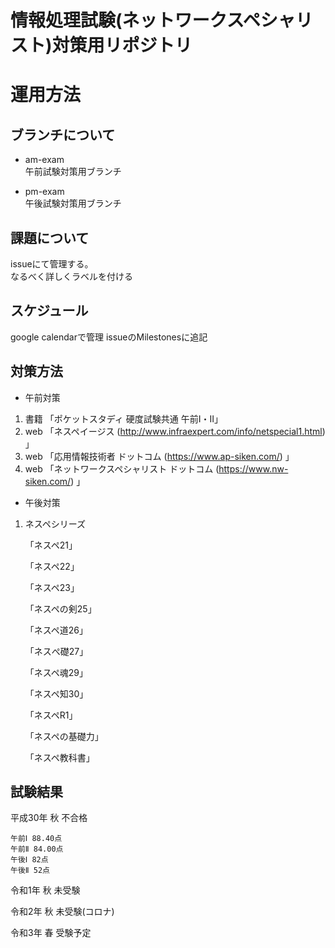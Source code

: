 # 情報処理試験(ネットワークスペシャリスト)対策用リポジトリ

# 運用方法

## ブランチについて

* am-exam  
午前試験対策用ブランチ

* pm-exam  
午後試験対策用ブランチ

## 課題について

issueにて管理する。  
なるべく詳しくラベルを付ける

## スケジュール

google calendarで管理
issueのMilestonesに追記

## 対策方法

* 午前対策
1. 書籍 「ポケットスタディ 硬度試験共通 午前Ⅰ・Ⅱ」
2. web 「ネスペイージス (http://www.infraexpert.com/info/netspecial1.html) 」
3. web 「応用情報技術者 ドットコム (https://www.ap-siken.com/) 」
4. web 「ネットワークスペシャリスト ドットコム (https://www.nw-siken.com/) 」

* 午後対策  
1. ネスペシリーズ

   「ネスペ21」
   
   「ネスペ22」
   
   「ネスペ23」
   
   「ネスペの剣25」
   
   「ネスペ道26」
   
   「ネスぺ礎27」
   
   「ネスペ魂29」
   
   「ネスペ知30」
   
   「ネスペR1」
   
   「ネスペの基礎力」
   
   「ネスペ教科書」

## 試験結果
平成30年 秋 不合格

    午前Ⅰ 88.40点
    午前Ⅱ 84.00点
    午後Ⅰ 82点
    午後Ⅱ 52点

令和1年 秋 未受験

令和2年 秋 未受験(コロナ)

令和3年 春 受験予定
